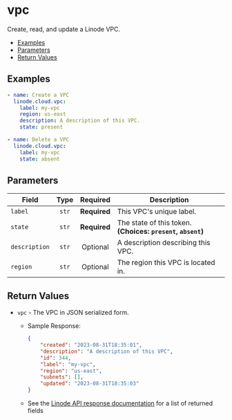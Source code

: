 # vpc

Create, read, and update a Linode VPC.

- [Examples](#examples)
- [Parameters](#parameters)
- [Return Values](#return-values)

## Examples

```yaml
- name: Create a VPC 
  linode.cloud.vpc:
    label: my-vpc
    region: us-east
    description: A description of this VPC.
    state: present
```

```yaml
- name: Delete a VPC
  linode.cloud.vpc:
    label: my-vpc
    state: absent
```


## Parameters

| Field     | Type | Required | Description                                                                  |
|-----------|------|----------|------------------------------------------------------------------------------|
| `label` | <center>`str`</center> | <center>**Required**</center> | This VPC's unique label.   |
| `state` | <center>`str`</center> | <center>**Required**</center> | The state of this token.  **(Choices: `present`, `absent`)** |
| `description` | <center>`str`</center> | <center>Optional</center> | A description describing this VPC.   |
| `region` | <center>`str`</center> | <center>Optional</center> | The region this VPC is located in.   |

## Return Values

- `vpc` - The VPC in JSON serialized form.

    - Sample Response:
        ```json
        {
            "created": "2023-08-31T18:35:01",
            "description": "A description of this VPC",
            "id": 344,
            "label": "my-vpc",
            "region": "us-east",
            "subnets": [],
            "updated": "2023-08-31T18:35:03"
        }
        ```
    - See the [Linode API response documentation](TODO) for a list of returned fields


